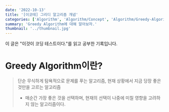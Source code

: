 ```yaml
---
date: '2022-10-13'
title: '[이코테] 그리디 알고리즘 개념'
categories: ['Algorithm', 'Algorithm/Concept', 'Algorithm/Greedy-Algorithm']
summary: 'Greedy Algorithm에 대해 알아보자.'
thumbnail: '../thumbnail.jpg'
---
```


<div class="noticeBox">이 글은 "이것이 코딩 테스트이다."를 읽고 공부한 기록입니다.</div>

# Greedy Algorithm이란?

> 단순 무식하게 탐욕적으로 문제를 푸는 알고리즘, 현재 상황에서 지금 당장 좋은 것만을 고르는 알고리즘
>
> - 매순간 가장 좋은 것을 선택하며, 현재의 선택이 나중에 미칠 영향을 고려하지 않는 알고리즘이다.
